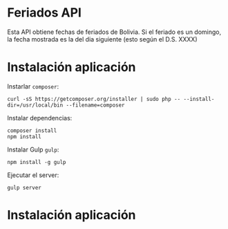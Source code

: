 # Feriados API

Esta API obtiene fechas de feriados de Bolivia. Si el feriado es un domingo, la fecha mostrada es la del dia siguiente (esto según el D.S. XXXX)

# Instalación aplicación

Instarlar `composer`:

```shell
curl -sS https://getcomposer.org/installer | sudo php -- --install-dir=/usr/local/bin --filename=composer
```

Instalar dependencias:

```shell
composer install
npm install
```

Instalar Gulp `gulp`:

```shell
npm install -g gulp
```

Ejecutar el server:

```shell
gulp server
```
# Instalación aplicación
